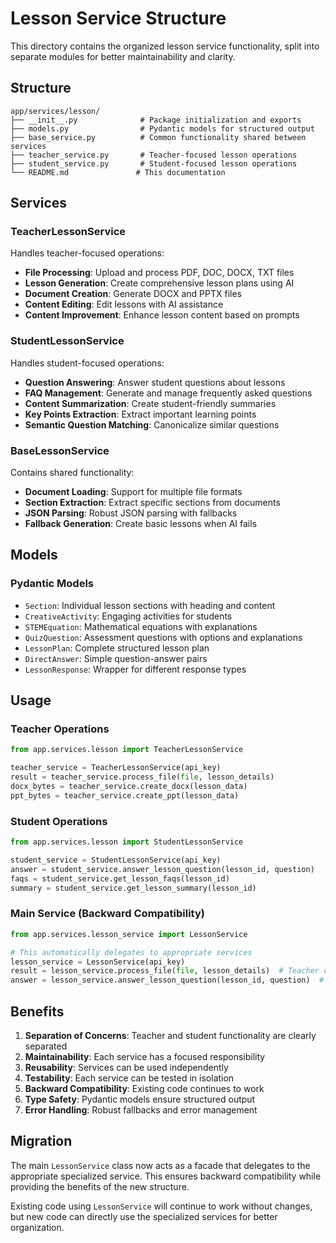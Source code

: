 # Lesson Service Structure

This directory contains the organized lesson service functionality, split into separate modules for better maintainability and clarity.

## Structure

```
app/services/lesson/
├── __init__.py              # Package initialization and exports
├── models.py                # Pydantic models for structured output
├── base_service.py          # Common functionality shared between services
├── teacher_service.py       # Teacher-focused lesson operations
├── student_service.py       # Student-focused lesson operations
└── README.md               # This documentation
```

## Services

### TeacherLessonService
Handles teacher-focused operations:
- **File Processing**: Upload and process PDF, DOC, DOCX, TXT files
- **Lesson Generation**: Create comprehensive lesson plans using AI
- **Document Creation**: Generate DOCX and PPTX files
- **Content Editing**: Edit lessons with AI assistance
- **Content Improvement**: Enhance lesson content based on prompts

### StudentLessonService
Handles student-focused operations:
- **Question Answering**: Answer student questions about lessons
- **FAQ Management**: Generate and manage frequently asked questions
- **Content Summarization**: Create student-friendly summaries
- **Key Points Extraction**: Extract important learning points
- **Semantic Question Matching**: Canonicalize similar questions

### BaseLessonService
Contains shared functionality:
- **Document Loading**: Support for multiple file formats
- **Section Extraction**: Extract specific sections from documents
- **JSON Parsing**: Robust JSON parsing with fallbacks
- **Fallback Generation**: Create basic lessons when AI fails

## Models

### Pydantic Models
- `Section`: Individual lesson sections with heading and content
- `CreativeActivity`: Engaging activities for students
- `STEMEquation`: Mathematical equations with explanations
- `QuizQuestion`: Assessment questions with options and explanations
- `LessonPlan`: Complete structured lesson plan
- `DirectAnswer`: Simple question-answer pairs
- `LessonResponse`: Wrapper for different response types

## Usage

### Teacher Operations
```python
from app.services.lesson import TeacherLessonService

teacher_service = TeacherLessonService(api_key)
result = teacher_service.process_file(file, lesson_details)
docx_bytes = teacher_service.create_docx(lesson_data)
ppt_bytes = teacher_service.create_ppt(lesson_data)
```

### Student Operations
```python
from app.services.lesson import StudentLessonService

student_service = StudentLessonService(api_key)
answer = student_service.answer_lesson_question(lesson_id, question)
faqs = student_service.get_lesson_faqs(lesson_id)
summary = student_service.get_lesson_summary(lesson_id)
```

### Main Service (Backward Compatibility)
```python
from app.services.lesson_service import LessonService

# This automatically delegates to appropriate services
lesson_service = LessonService(api_key)
result = lesson_service.process_file(file, lesson_details)  # Teacher operation
answer = lesson_service.answer_lesson_question(lesson_id, question)  # Student operation
```

## Benefits

1. **Separation of Concerns**: Teacher and student functionality are clearly separated
2. **Maintainability**: Each service has a focused responsibility
3. **Reusability**: Services can be used independently
4. **Testability**: Each service can be tested in isolation
5. **Backward Compatibility**: Existing code continues to work
6. **Type Safety**: Pydantic models ensure structured output
7. **Error Handling**: Robust fallbacks and error management

## Migration

The main `LessonService` class now acts as a facade that delegates to the appropriate specialized service. This ensures backward compatibility while providing the benefits of the new structure.

Existing code using `LessonService` will continue to work without changes, but new code can directly use the specialized services for better organization.



